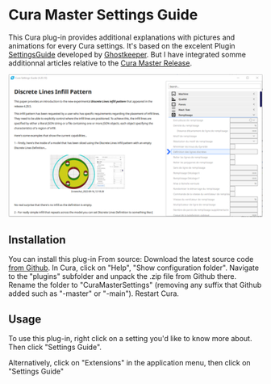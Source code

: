 # Cura Master Settings Guide

This Cura plug-in provides additional explanations with pictures and animations for every Cura settings. It's based on the excelent Plugin [SettingsGuide](https://github.com/Ghostkeeper/SettingsGuide#readme) developed by [Ghostkeeper](https://github.com/Ghostkeeper). But I have integrated somme additionnal articles relative to the [Cura Master Release](https://github.com/smartavionics/Cura/tree/mb-master).

![Example](example.png)

## Installation

You can install this plug-in From source: Download the latest source code [from Github](https://github.com/5axes/CuraMasterSettings/archive/master.zip). In Cura, click on "Help", "Show configuration folder". Navigate to the "plugins" subfolder and unpack the .zip file from Github there. Rename the folder to "CuraMasterSettings" (removing any suffix that Github added such as "-master" or "-main").  Restart Cura.
 
## Usage

To use this plug-in, right click on a setting you'd like to know more about. Then click "Settings Guide".

Alternatively, click on "Extensions" in the application menu, then click on "Settings Guide"


